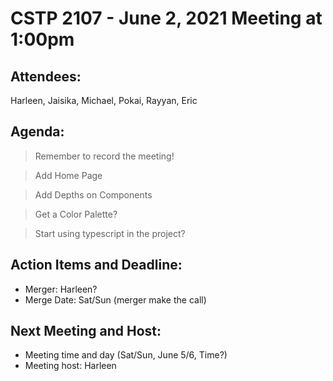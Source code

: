 # CSTP 2107 - June 2, 2021 Meeting at 1:00pm

## Attendees:
Harleen, Jaisika, Michael, Pokai, Rayyan, Eric

## Agenda:
> Remember to record the meeting!

> Add Home Page 

> Add Depths on Components

> Get a Color Palette?

> Start using typescript in the project?

## Action Items and Deadline:

- Merger: Harleen? 
- Merge Date: Sat/Sun (merger make the call)

## Next Meeting and Host:
- Meeting time and day (Sat/Sun, June 5/6, Time?)
- Meeting host: Harleen

